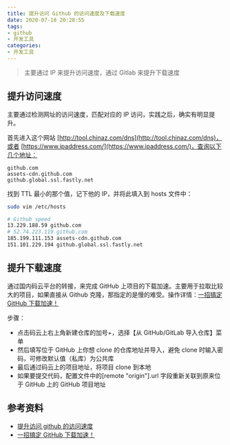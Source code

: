 ```yaml
---
title: 提升访问 Github 的访问速度及下载速度
date: 2020-07-18 20:28:55
tags:
- github 
- 开发工具
categories:
- 开发工具
---
```


> 主要通过 IP 来提升访问速度，通过 Gitlab 来提升下载速度

<!--more-->

## 提升访问速度

主要通过检测网址的访问速度，匹配对应的 IP 访问，实践之后，确实有明显提升。

首先进入这个网站 [http://tool.chinaz.com/dns](http://tool.chinaz.com/dns)，或者 [https://www.ipaddress.com/](https://www.ipaddress.com/)，查询以下几个地址：

```url
github.com
assets-cdn.github.com
github.global.ssl.fastly.net
```

找到 TTL 最小的那个值，记下他的 IP，并将此填入到 hosts 文件中：

```sh
sudo vim /etc/hosts
```

```sh
# Github speed
13.229.188.59 github.com
# 52.74.223.119 github.com
185.199.111.153 assets-cdn.github.com
151.101.229.194 github.global.ssl.fastly.net
```

## 提升下载速度

通过国内码云平台的转接，来完成 GitHub 上项目的下载加速。主要用于拉取比较大的项目，如果直接从 Github 克隆，那指定的是慢的难受。操作详情：[一招搞定 GitHub 下载加速！](https://zhuanlan.zhihu.com/p/112697807)

步骤：

- 点击码云上右上角新建仓库的加号+，选择【从 GitHub/GitLab 导入仓库】菜单
- 然后填写位于 GitHub 上你想 clone 的仓库地址并导入，避免 clone 时输入密码，可修改默认值（私库）为公共库
- 最后通过码云上的项目地址，将项目 clone 到本地
- 如果要提交代码，配置文件中的[remote "origin"].url 字段重新关联到原来位于 GitHub 上的 GitHub 项目地址

## 参考资料

- [提升访问 github 的访问速度](https://blog.csdn.net/qq_37598011/article/details/91385590)
- [一招搞定 GitHub 下载加速！](https://zhuanlan.zhihu.com/p/112697807)
